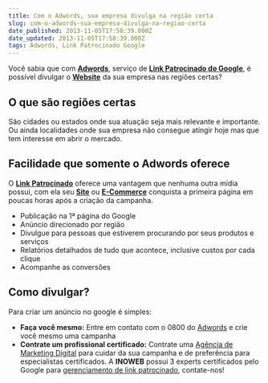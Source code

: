 ```yaml
---
title: Com o Adwords, sua empresa divulga na região certa
slug: com-o-adwords-sua-empresa-divulga-na-regiao-certa
date_published: 2013-11-05T17:58:39.000Z
date_updated: 2013-11-05T17:58:39.000Z
tags: Adwords, Link Patrocinado Google
---
```


Você sabia que com **[Adwords](https://blog.inoweb.com.br/gerenciamento-adwords)**, serviço de **[Link Patrocinado do Google](https://blog.inoweb.com.br/gerenciamento-adwords)**, é possível divulgar o **[Website](https://blog.inoweb.com.br/criacao-de-sites)** da sua empresa nas regiões certas?

## O que são regiões certas

São cidades ou estados onde sua atuação seja mais relevante e importante. Ou ainda localidades onde sua empresa não consegue atingir hoje mas que tem interesse em abrir o mercado.

## Facilidade que somente o Adwords oferece

O **[Link Patrocinado](https://blog.inoweb.com.br/gerenciamento-adwords)** oferece uma vantagem que nenhuma outra mídia possui, com ela seu **[Site](https://blog.inoweb.com.br/criacao-de-sites)** ou **[E-Commerce](https://blog.inoweb.com.br/criacao-de-loja-virtual)** conquista a primeira página em poucas horas após a criação da campanha.

- Publicação na 1ª página do Google
- Anúncio direcionado por região
- Divulgue para pessoas que estiverem procurando por seus produtos e serviços
- Relatórios detalhados de tudo que acontece, inclusive custos por cada clique
- Acompanhe as conversões

## Como divulgar?

Para criar um anúncio no google é simples:

- **Faça você mesmo:** Entre em contato com o 0800 do [Adwords](https://blog.inoweb.com.br/gerenciamento-adwords) e crie você mesmo uma campanha
- **Contrate um profissional certificado:** Contrate uma [Agência de Marketing Digital](https://blog.inoweb.com.br/marketing-digital) para cuidar da sua campanha e de preferência para especialistas certificados. A **INOWEB** possui 3 experts certificados pelo Google para [gerenciamento de link patrocinado](https://blog.inoweb.com.br/gerenciamento-adwords), contate-nos!
